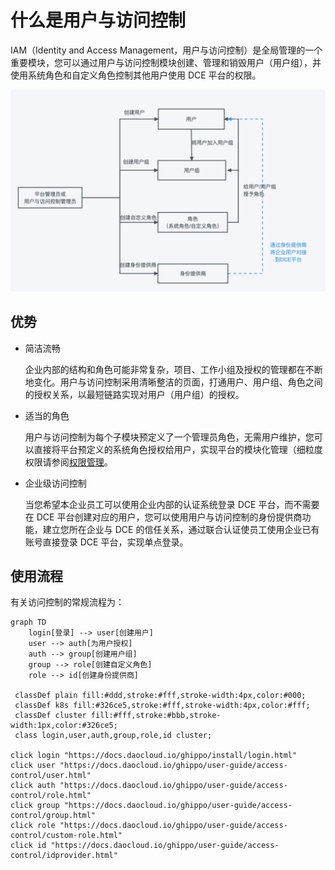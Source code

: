 # 什么是用户与访问控制

IAM（Identity and Access Management，用户与访问控制）是全局管理的一个重要模块，您可以通过用户与访问控制模块创建、管理和销毁用户（用户组），并使用系统角色和自定义角色控制其他用户使用 DCE 平台的权限。

![IAM 定义](../../../images/iam.png)

## 优势

- 简洁流畅

    企业内部的结构和角色可能非常复杂，项目、工作小组及授权的管理都在不断地变化。用户与访问控制采用清晰整洁的页面，打通用户、用户组、角色之间的授权关系，以最短链路实现对用户（用户组）的授权。

- 适当的角色

    用户与访问控制为每个子模块预定义了一个管理员角色，无需用户维护，您可以直接将平台预定义的系统角色授权给用户，实现平台的模块化管理（细粒度权限请参阅[权限管理](role.md)。

- 企业级访问控制

    当您希望本企业员工可以使用企业内部的认证系统登录 DCE 平台，而不需要在 DCE 平台创建对应的用户，您可以使用用户与访问控制的身份提供商功能，建立您所在企业与 DCE 的信任关系，通过联合认证使员工使用企业已有账号直接登录 DCE 平台，实现单点登录。

## 使用流程

有关访问控制的常规流程为：

```mermaid
graph TD
    login[登录] --> user[创建用户]
    user --> auth[为用户授权]
    auth --> group[创建用户组]
    group --> role[创建自定义角色]
    role --> id[创建身份提供商]

 classDef plain fill:#ddd,stroke:#fff,stroke-width:4px,color:#000;
 classDef k8s fill:#326ce5,stroke:#fff,stroke-width:4px,color:#fff;
 classDef cluster fill:#fff,stroke:#bbb,stroke-width:1px,color:#326ce5;
 class login,user,auth,group,role,id cluster;

click login "https://docs.daocloud.io/ghippo/install/login.html"
click user "https://docs.daocloud.io/ghippo/user-guide/access-control/user.html"
click auth "https://docs.daocloud.io/ghippo/user-guide/access-control/role.html"
click group "https://docs.daocloud.io/ghippo/user-guide/access-control/group.html"
click role "https://docs.daocloud.io/ghippo/user-guide/access-control/custom-role.html"
click id "https://docs.daocloud.io/ghippo/user-guide/access-control/idprovider.html"
```
